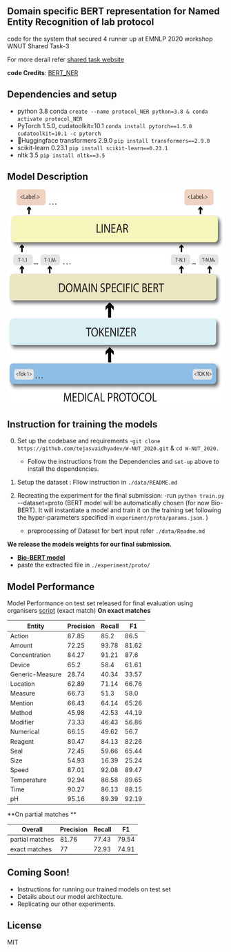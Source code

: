 ## Domain specific BERT representation for Named Entity Recognition of lab protocol
code for the system that secured 4 runner up at EMNLP 2020 workshop WNUT Shared Task-3

For more derail refer [shared task website](http://noisy-text.github.io/2020/wlp-task.html)

**code Credits**: [BERT_NER](https://github.com/weizhepei/BERT-NER)

## Dependencies and setup

- python 3.8 conda `create --name protocol_NER python=3.8 & conda activate protocol_NER`
- PyTorch 1.5.0, cudatoolkit=10.1 `conda install pytorch==1.5.0 cudatoolkit=10.1 -c pytorch`
- 🤗Huggingface transformers 2.9.0 `pip install transformers==2.9.0`
- scikit-learn 0.23.1 `pip install scikit-learn==0.23.1`
- nltk 3.5 `pip install nltk==3.5`

## Model Description 
<img src="./asset/BERT.png" width="600" height="500" />

## Instruction for training the models
0. Set up the codebase and requirements
    -`git clone https://github.com/tejasvaidhyadev/W-NUT_2020.git` & `cd W-NUT_2020.`
    - Follow the instructions from the Dependencies and `set-up` above to install the dependencies.
1. Setup the dataset : Fllow instruction in `./data/README.md`

2. Recreating the experiment for the final submission:
    -run `python train.py` --dataset=proto (BERT model will be automatically chosen (for now Bio-BERT). It will instantiate a model and train it on the training set following the hyper-parameters specified in `experiment/proto/params.json`. )
    - preprocessing of Dataset for bert input refer `./data/Readme.md`

**We release the models weights for our final submission.**

- [**Bio-BERT model**](https://github.com/tejasvaidhyadev/W-NUT_2020/releases/download/v0.0.1/biobert-onfinaldata.zip)
- paste the extracted file in `./experiment/proto/`

## Model Performance 
Model Performance on test set released for final evaluation using organisers [script](https://github.com/jeniyat/WNUT_2020_NER/tree/master/code/eval) (exact match)
**On exact matches**

| Entity          | Precision | Recall | F1    |
| --------------- | --------- | ------ | ----- |
| Action          | 87.85     | 85.2   | 86.5  |
| Amount          | 72.25     | 93.78  | 81.62 |
| Concentration   | 84.27     | 91.21  | 87.6  |
| Device          | 65.2      | 58.4   | 61.61 |
| Generic-Measure | 28.74     | 40.34  | 33.57 |
| Location        | 62.89     | 71.14  | 66.76 |
| Measure         | 66.73     | 51.3   | 58.0  |
| Mention         | 66.43     | 64.14  | 65.26 |
| Method          | 45.98     | 42.53  | 44.19 |
| Modifier        | 73.33     | 46.43  | 56.86 |
| Numerical       | 66.15     | 49.62  | 56.7  |
| Reagent         | 80.47     | 84.13  | 82.26 |
| Seal            | 72.45     | 59.66  | 65.44 |
| Size            | 54.93     | 16.39  | 25.24 |
| Speed           | 87.01     | 92.08  | 89.47 |
| Temperature     | 92.94     | 86.58  | 89.65 |
| Time            | 90.27     | 86.13  | 88.15 |
|pH               |   95.16   | 89.39  | 92.19 |

**On partial matches **

| Overall         | Precision | Recall | F1    |
| --------------- | --------- | ------ | ----- |
| partial matches | 81.76     | 77.43  | 79.54 |
| exact matches   | 77        | 72.93  | 74.91 |




## Coming Soon!

- Instructions for running our trained models on test set
- Details about our model architecture.
- Replicating our other experiments.

## License
MIT

